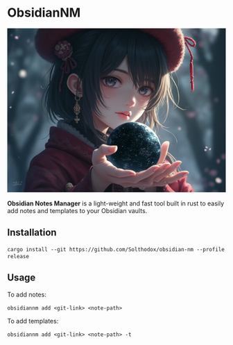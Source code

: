 # ObsidianNM

<p align="center">
  <img src="./assets/logo.jpeg" />
</p>

**Obsidian Notes Manager** is a light-weight and fast tool built in rust to easily add notes and templates to your Obsidian vaults.

## Installation
```
cargo install --git https://github.com/Solthodox/obsidian-nm --profile release 
```

## Usage

To add notes: 
```
obsidiannm add <git-link> <note-path>     
```

To add templates:
```
obsidiannm add <git-link> <note-path> -t 
```
